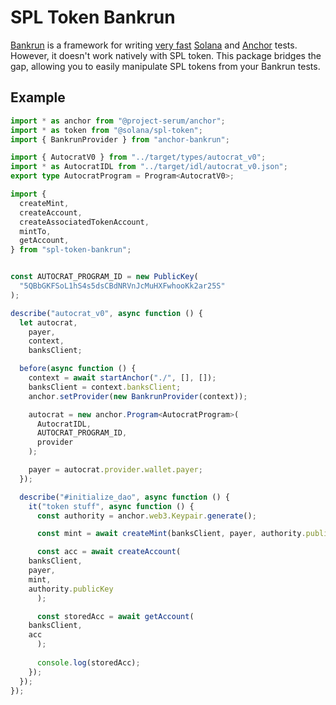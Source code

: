 # SPL Token Bankrun

[Bankrun](https://github.com/kevinheavey/solana-bankrun/tree/main) is a framework
for writing [very fast](https://twitter.com/metaproph3t/status/1691566481396338824?s=20)
[Solana](https://github.com/solana-labs/solana) and [Anchor](https://github.com/coral-xyz/anchor)
tests. However, it doesn't work natively with SPL token. This package bridges
the gap, allowing you to easily manipulate SPL tokens from your Bankrun tests.

## Example

```typescript
import * as anchor from "@project-serum/anchor";
import * as token from "@solana/spl-token";
import { BankrunProvider } from "anchor-bankrun";

import { AutocratV0 } from "../target/types/autocrat_v0";
import * as AutocratIDL from "../target/idl/autocrat_v0.json";
export type AutocratProgram = Program<AutocratV0>;

import {
  createMint,
  createAccount,
  createAssociatedTokenAccount,
  mintTo,
  getAccount,
} from "spl-token-bankrun";


const AUTOCRAT_PROGRAM_ID = new PublicKey(
  "5QBbGKFSoL1hS4s5dsCBdNRVnJcMuHXFwhooKk2ar25S"
);

describe("autocrat_v0", async function () {
  let autocrat,
    payer,
    context,
    banksClient;

  before(async function () {
    context = await startAnchor("./", [], []);
    banksClient = context.banksClient;
    anchor.setProvider(new BankrunProvider(context));

    autocrat = new anchor.Program<AutocratProgram>(
      AutocratIDL,
      AUTOCRAT_PROGRAM_ID,
      provider
    );

    payer = autocrat.provider.wallet.payer;
  });

  describe("#initialize_dao", async function () {
    it("token stuff", async function () {
      const authority = anchor.web3.Keypair.generate();

      const mint = await createMint(banksClient, payer, authority.publicKey, authority.piblicKey, 9);

      const acc = await createAccount(
	banksClient,
	payer,
	mint,
	authority.publicKey
      );

      const storedAcc = await getAccount(
	banksClient,
	acc
      );
      
      console.log(storedAcc);
    });
  });
});
```

